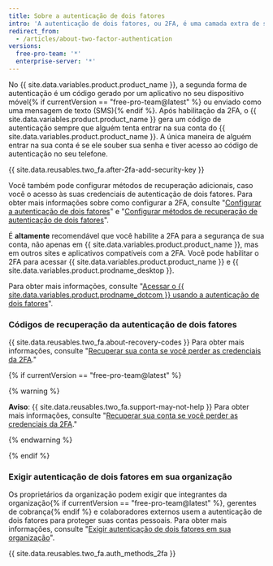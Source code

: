 ```yaml
---
title: Sobre a autenticação de dois fatores
intro: 'A autenticação de dois fatores, ou 2FA, é uma camada extra de segurança usada no logon em sites ou apps. Com a 2FA, você tem que entrar com seu nome de usuário e senha e fornecer outra forma de autenticação que apenas você saiba ou tenha acesso.'
redirect_from:
  - /articles/about-two-factor-authentication
versions:
  free-pro-team: '*'
  enterprise-server: '*'
---
```


No {{ site.data.variables.product.product_name }}, a segunda forma de autenticação é um código gerado por um aplicativo no seu dispositivo móvel{% if currentVersion == "free-pro-team@latest" %} ou enviado como uma mensagem de texto (SMS){% endif %}. Após habilitação da 2FA, o {{ site.data.variables.product.product_name }} gera um código de autenticação sempre que alguém tenta entrar na sua conta do {{ site.data.variables.product.product_name }}. A única maneira de alguém entrar na sua conta é se ele souber sua senha e tiver acesso ao código de autenticação no seu telefone.

{{ site.data.reusables.two_fa.after-2fa-add-security-key }}

Você também pode configurar métodos de recuperação adicionais, caso você o acesso às suas credenciais de autenticação de dois fatores. Para obter mais informações sobre como configurar a 2FA, consulte "[Configurar a autenticação de dois fatores](/articles/configuring-two-factor-authentication)" e "[Configurar métodos de recuperação de autenticação de dois fatores](/articles/configuring-two-factor-authentication-recovery-methods)".

É **altamente** recomendável que você habilite a 2FA para a segurança de sua conta, não apenas em {{ site.data.variables.product.product_name }}, mas em outros sites e aplicativos compatíveis com a 2FA. Você pode habilitar o 2FA para acessar {{ site.data.variables.product.product_name }} e {{ site.data.variables.product.prodname_desktop }}.

Para obter mais informações, consulte "[Acessar o {{ site.data.variables.product.prodname_dotcom }} usando a autenticação de dois fatores](/articles/accessing-github-using-two-factor-authentication)".

### Códigos de recuperação da autenticação de dois fatores

{{ site.data.reusables.two_fa.about-recovery-codes }} Para obter mais informações, consulte "[Recuperar sua conta se você perder as credenciais da 2FA](/articles/recovering-your-account-if-you-lose-your-2fa-credentials)."

{% if currentVersion == "free-pro-team@latest" %}

{% warning %}

**Aviso**: {{ site.data.reusables.two_fa.support-may-not-help }} Para obter mais informações, consulte "[Recuperar sua conta se você perder as credenciais da 2FA](/articles/recovering-your-account-if-you-lose-your-2fa-credentials)."

{% endwarning %}

{% endif %}

### Exigir autenticação de dois fatores em sua organização

Os proprietários da organização podem exigir que integrantes da organização{% if currentVersion == "free-pro-team@latest" %}, gerentes de cobrança{% endif %} e colaboradores externos usem a autenticação de dois fatores para proteger suas contas pessoais. Para obter mais informações, consulte "[Exigir autenticação de dois fatores em sua organização](/articles/requiring-two-factor-authentication-in-your-organization)".

{{ site.data.reusables.two_fa.auth_methods_2fa }}
